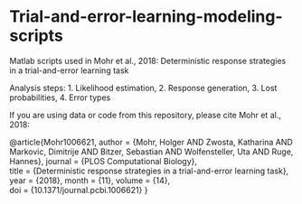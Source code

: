 # Trial-and-error-learning-modeling-scripts

Matlab scripts used in Mohr et al., 2018: Deterministic response strategies in a trial-and-error learning task

Analysis steps: 1. Likelihood estimation, 2. Response generation, 3. Lost probabilities, 4. Error types

If you are using data or code from this repository, please cite Mohr et al., 2018: 

@article{Mohr1006621,
    author = {Mohr, Holger AND Zwosta, Katharina AND Markovic, Dimitrije AND Bitzer, Sebastian AND Wolfensteller, Uta AND Ruge, Hannes},
    journal = {PLOS Computational Biology},    
    title = {Deterministic response strategies in a trial-and-error learning task},
    year = {2018},
    month = {11},
    volume = {14},    
    doi = {10.1371/journal.pcbi.1006621}
}
